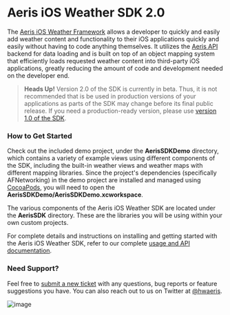 Aeris iOS Weather SDK 2.0
=============

The [Aeris iOS Weather Framework](http://www.hamweather.com/support/documentation/mobile/aeris-ios-2.0-beta/) allows a developer to quickly and easily add weather content and functionality to their iOS applications quickly and easily without having to code anything themselves. It utilizes the [Aeris API](http://www.hamweather.com/support/documentation/aeris/) backend for data loading and is built on top of an object mapping system that efficiently loads requested weather content into third-party iOS applications, greatly reducing the amount of code and development needed on the developer end.

> **Heads Up!** Version 2.0 of the SDK is currently in beta. Thus, it is not recommended that is be used in production versions of your applications as parts of the SDK may change before its final public release. If you need a production-ready version, please use [version 1.0 of the SDK](http://www.hamweather.com/support/documentation/mobile/ios/installation/).

### How to Get Started

Check out the included demo project, under the **AerisSDKDemo** directory, which contains a variety of example views using different components of the SDK, including the built-in weather views and weather maps with different mapping libraries. Since the project's dependencies (specifically AFNetworking) in the demo project are installed and managed using [CocoaPods](http://cocoapods.org), you will need to open the **AerisSDKDemo/AerisSDKDemo.xcworkspace**.

The various components of the Aeris iOS Weather SDK are located under the **AerisSDK** directory. These are the libraries you will be using within your own custom projects.

For complete details and instructions on installing and getting started with the Aeris iOS Weather SDK, refer to our complete [usage and API documentation](http://www.hamweather.com/support/documentation/mobile/aeris-ios-2.0-beta/).

### Need Support?

Feel free to [submit a new ticket](http://helpdesk.hamweather.com) with any questions, bug reports or feature suggestions you have. You can also reach out to us on Twitter at [@hwaeris](https://twitter.com/hwaeris).

![image](http://www.hamweather.com/v2/img/docs/ios/Aeris-iOS-SDK-2.0.png)